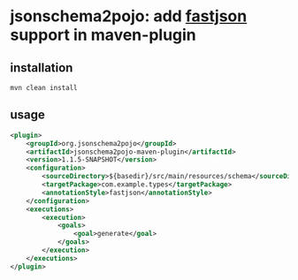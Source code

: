 # jsonschema2pojo: add [fastjson](https://github.com/alibaba/fastjson) support in maven-plugin

## installation

```shell
mvn clean install 
```

## usage

```xml
<plugin>
    <groupId>org.jsonschema2pojo</groupId>
    <artifactId>jsonschema2pojo-maven-plugin</artifactId>
    <version>1.1.5-SNAPSHOT</version>
    <configuration>
        <sourceDirectory>${basedir}/src/main/resources/schema</sourceDirectory>
        <targetPackage>com.example.types</targetPackage>
        <annotationStyle>fastjson</annotationStyle>
    </configuration>
    <executions>
        <execution>
            <goals>
                <goal>generate</goal>
            </goals>
        </execution>
    </executions>
</plugin>
```